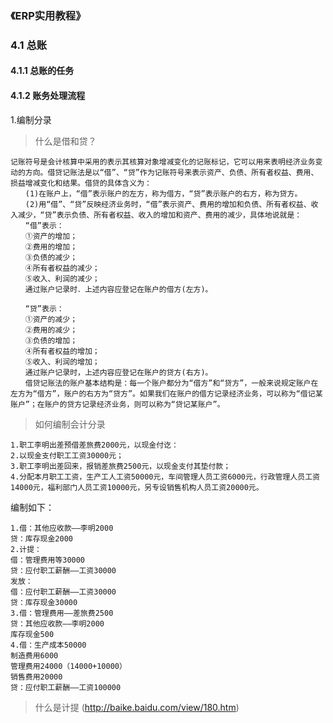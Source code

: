 ### 《ERP实用教程》

### 4.1 总账

#### 4.1.1 总账的任务

#### 4.1.2 账务处理流程

1.编制分录  
> 什么是借和贷？  

```
记账符号是会计核算中采用的表示其核算对象增减变化的记账标记，它可以用来表明经济业务变动的方向。借贷记账法是以“借”、“贷”作为记账符号来表示资产、负债、所有者权益、费用、损益增减变化和结果。借贷的具体含义为：
　　(1)在账户上，“借”表示账户的左方，称为借方，“贷”表示账户的右方，称为贷方。
　　(2)用“借”、“贷”反映经济业务时，“借”表示资产、费用的增加和负债、所有者权益、收入减少，“贷”表示负债、所有者权益、收入的增加和资产、费用的减少，具体地说就是：
　　“借”表示：
　　①资产的增加；
　　②费用的增加；
　　③负债的减少；
　　④所有者权益的减少；
　　⑤收入、利润的减少；
　　通过账户记录时．上述内容应登记在账户的借方(左方)。

　　“贷”表示：
　　①资产的减少；
　　②费用的减少；
　　③负债的增加；
　　④所有者权益的增加；
　　⑤收入、利润的增加；
　　通过账户记录时，上述内容应登记在账户的贷方(右方)。
　　借贷记账法的账户基本结构是：每一个账户都分为“借方”和“贷方”，一般来说规定账户在左方为“借方”，账户的右方为“贷方”。如果我们在账户的借方记录经济业务，可以称为“借记某账户”；在账户的贷方记录经济业务，则可以称为“贷记某账户”。
```
> 如何编制会计分录

```
1.职工李明出差预借差旅费2000元，以现金付讫：
2.以现金支付职工工资30000元；
3.职工李明出差回来，报销差旅费2500元，以现金支付其垫付款；
4.分配本月职工工资，生产工人工资50000元，车间管理人员工资6000元，行政管理人员工资14000元，福利部门人员工资10000元，另专设销售机构人员工资20000元。
```

编制如下：  

```
1.借：其他应收款——李明2000
贷：库存现金2000
2.计提：
借：管理费用等30000
贷：应付职工薪酬——工资30000
发放：
借：应付职工薪酬——工资30000
贷：库存现金30000
3.借：管理费用——差旅费2500
贷：其他应收款——李明2000
库存现金500
4.借：生产成本50000
制造费用6000
管理费用24000（14000+10000）
销售费用20000 
贷：应付职工薪酬——工资100000
```
> 什么是计提 (http://baike.baidu.com/view/180.htm)

